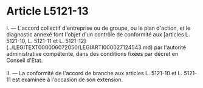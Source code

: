 # Article L5121-13

<p align="left">
  I. ― L'accord collectif d'entreprise ou de groupe, ou le plan d'action, et le diagnostic annexé font l'objet d'un contrôle de conformité aux [articles L. 5121-10, L. 5121-11 et L. 5121-12](../LEGITEXT000006072050/LEGIARTI000027124543.md) par l'autorité administrative compétente, dans des conditions fixées par décret en Conseil d'Etat. <br /> <br />II. ― La conformité de l'accord de branche aux articles L. 5121-10 et L. 5121-11 est examinée à l'occasion de son extension.
</p>